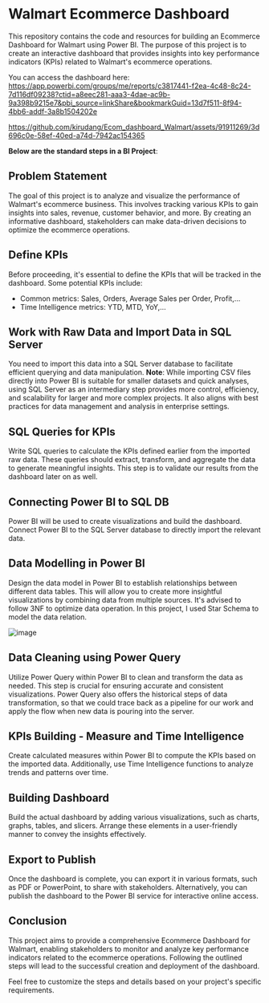 
# Walmart Ecommerce Dashboard

This repository contains the code and resources for building an Ecommerce Dashboard for Walmart using Power BI. The purpose of this project is to create an interactive dashboard that provides insights into key performance indicators (KPIs) related to Walmart's ecommerce operations.

You can access the dashboard here: https://app.powerbi.com/groups/me/reports/c3817441-f2ea-4c48-8c24-7d116df09238?ctid=a8eec281-aaa3-4dae-ac9b-9a398b9215e7&pbi_source=linkShare&bookmarkGuid=13d7f511-8f94-4bb6-addf-3a8b1504202e

https://github.com/kirudang/Ecom_dashboard_Walmart/assets/91911269/3d696c0e-58ef-40ed-a74d-7942ac154365

**Below are the standard steps in a BI Project**:

## Problem Statement

The goal of this project is to analyze and visualize the performance of Walmart's ecommerce business. This involves tracking various KPIs to gain insights into sales, revenue, customer behavior, and more. By creating an informative dashboard, stakeholders can make data-driven decisions to optimize the ecommerce operations.

## Define KPIs

Before proceeding, it's essential to define the KPIs that will be tracked in the dashboard. Some potential KPIs include:

- Common metrics: Sales, Orders, Average Sales per Order, Profit,...
- Time Intelligence metrics: YTD, MTD, YoY,...

## Work with Raw Data and Import Data in SQL Server

You need to import this data into a SQL Server database to facilitate efficient querying and data manipulation.
**Note**: While importing CSV files directly into Power BI is suitable for smaller datasets and quick analyses, using SQL Server as an intermediary step provides more control, efficiency, and scalability for larger and more complex projects. It also aligns with best practices for data management and analysis in enterprise settings.

## SQL Queries for KPIs

Write SQL queries to calculate the KPIs defined earlier from the imported raw data. These queries should extract, transform, and aggregate the data to generate meaningful insights. This step is to validate our results from the dashboard later on as well.

## Connecting Power BI to SQL DB

Power BI will be used to create visualizations and build the dashboard. Connect Power BI to the SQL Server database to directly import the relevant data.

## Data Modelling in Power BI

Design the data model in Power BI to establish relationships between different data tables. This will allow you to create more insightful visualizations by combining data from multiple sources.
It's advised to follow 3NF to optimize data operation. In this project, I used Star Schema to model the data relation.

![image](https://github.com/kirudang/Ecom_dashboard_Walmart/assets/91911269/f7d8fac7-ddf6-43e8-adb8-c45d384aa79a)


## Data Cleaning using Power Query

Utilize Power Query within Power BI to clean and transform the data as needed. This step is crucial for ensuring accurate and consistent visualizations.
Power Query also offers the historical steps of data transformation, so that we could trace back as a pipeline for our work and apply the flow when new data is pouring into the server.

## KPIs Building - Measure and Time Intelligence

Create calculated measures within Power BI to compute the KPIs based on the imported data. Additionally, use Time Intelligence functions to analyze trends and patterns over time.

## Building Dashboard

Build the actual dashboard by adding various visualizations, such as charts, graphs, tables, and slicers. Arrange these elements in a user-friendly manner to convey the insights effectively.

## Export to Publish

Once the dashboard is complete, you can export it in various formats, such as PDF or PowerPoint, to share with stakeholders. Alternatively, you can publish the dashboard to the Power BI service for interactive online access.

## Conclusion

This project aims to provide a comprehensive Ecommerce Dashboard for Walmart, enabling stakeholders to monitor and analyze key performance indicators related to the ecommerce operations. Following the outlined steps will lead to the successful creation and deployment of the dashboard.

Feel free to customize the steps and details based on your project's specific requirements.

